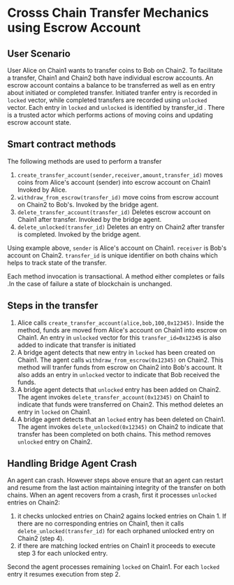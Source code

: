 # Crosss Chain Transfer Mechanics using Escrow Account

## User Scenario
User Alice on Chain1 wants to transfer 
coins to Bob on Chain2. To facilitate a transfer, 
Chain1 and Chain2 both have individual
escrow accounts. An escrow account contains a balance to be transferred
as well as en entry about initiated or completed transfer.
Initiated tranfer entry is recorded in ```locked``` vector, while completed transfers are recorded
using ```unlocked``` vector. Each entry in ```locked``` and ```unlocked``` is identified by transfer_id . There is a trusted actor which performs
actions of moving coins and updating escrow account state.

## Smart contract methods
The following methods are used to perform a transfer
1. ```create_transfer_account(sender,receiver,amount,transfer_id)```
moves coins from Alice's account (sender) into escrow account on Chain1
Invoked by Alice.
2. ```withdraw_from_escrow(transfer_id)```
move coins from escrow account on Chain2 to Bob's.
Invoked by the bridge agent.
3. ```delete_transfer_account(transfer_id)```
Deletes escrow account on Chain1 after transfer.
Invoked by the bridge agent.
4. ```delete_unlocked(transfer_id)```
Deletes an entry on Chain2 after transfer is completed.
Invoked by the bridge agent.

Using example above, ```sender``` is Alice's account on Chain1. ```receiver``` is Bob's account on Chain2.
```transfer_id``` is unique identifier  on both chains which helps to track
state of the transfer.

Each method invocation is transactional. A method either completes or fails
.In the case of failure a state of blockchain is unchanged.

## Steps in the transfer

1. Alice calls ```create_transfer_account(alice,bob,100,0x12345)```. Inside the method,
funds are moved from Alice's account on Chain1 into escrow on Chain1. An entry in ```unlocked```
vector for this ```transfer_id=0x12345``` is also added to indicate that transfer is initiated
2. A bridge agent detects that new entry in ```locked``` has been created on Chain1. The agent 
calls ```withdraw_from_escrow(0x12345)``` on Chain2. This method
will tranfer funds from escrow on Chain2 into Bob's account. It also adds an entry in ```unlocked``` vector 
to indicate that Bob received the funds.
3. A bridge agent detects that ```unlocked``` 
entry has been added on Chain2. The agent invokes
```delete_transfer_account(0x12345)``` on Chain1 to indicate
that funds were transferred on Chain2. This method
deletes an entry in ```locked``` on Chain1.
4. A bridge agent detects that an ```locked``` entry has been deleted on Chain1. The agent 
invokes ```delete_unlocked(0x12345)``` on Chain2 to indicate
that transfer has been completed on both chains. This method removes ```unlocked```
entry on Chain2.

## Handling Bridge Agent Crash
An agent can crash. However steps above ensure that an agent can restart
and resume from the last action maintaining integrity of the transfer on both chains.
When an agent recovers from a crash, first it processes ```unlocked``` entries on Chain2:
1. it checks unlocked entries on Chain2 agains locked entries 
on Chain 1. If there are no corresponding entries on Chain1, then 
it calls ```delete_unlocked(transfer_id)``` for each orphaned unlocked entry on Chain2 (step 4).
2. if there are matching locked entries on Chain1 it proceeds to execute step 3 for each unlocked entry.

Second the agent processes remaining ```locked``` on Chain1. For each ```locked```
entry it resumes execution from step 2.

